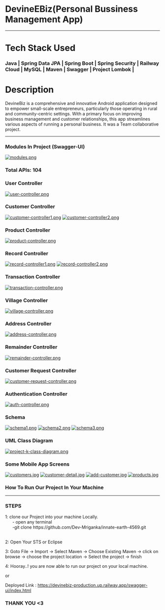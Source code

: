 
# DevineEBiz(Personal Bussiness Management App)


---


# Tech Stack Used

<h3>Java | Spring Data JPA | Spring Boot | Spring Security | Railway Cloud | MySQL | Maven | Swagger | Project Lombok |</h3>

# Description

DevineBiz is a comprehensive and innovative Android application designed to empower small-scale entrepreneurs, 
particularly those operating in rural and community-centric settings.
With a primary focus on improving business management and customer relationships,
this app streamlines various aspects of running a personal business. It was a Team collaborative project.

---

### Modules In Project (Swagger-UI)
[![modules.png](https://i.postimg.cc/0N3pxpM6/modules.png)](https://postimg.cc/sBYB4GJy)


### Total APIs: 104

### User Controller
[![user-controller.png](https://i.postimg.cc/655Tj8qF/user-controller.png)](https://postimg.cc/dDpqDt89)

### Customer Controller
[![customer-controller1.png](https://i.postimg.cc/PJbZm96Z/customer-controller1.png)](https://postimg.cc/sGXvz6CD)
[![customer-controller2.png](https://i.postimg.cc/L5FLg2V2/customer-controller2.png)](https://postimg.cc/r0gKv6bP)


### Product Controller
[![product-controller.png](https://i.postimg.cc/wTVL3KRY/product-controller.png)](https://postimg.cc/BXjXwVCm)

### Record Controller
[![record-controller1.png](https://i.postimg.cc/RVXJ4c2M/record-controller1.png)](https://postimg.cc/gnL2K6Y5)
[![record-controller2.png](https://i.postimg.cc/mgkzDPG7/record-controller2.png)](https://postimg.cc/qNfMDMq7)



### Transaction Controller
[![transaction-controller.png](https://i.postimg.cc/ZRtCVjvL/transaction-controller.png)](https://postimg.cc/hJsDGLrJ)

### Village Controller
[![village-controller.png](https://i.postimg.cc/Z5WnmXrc/village-controller.png)](https://postimg.cc/ZWh4F7sB)


### Address Controller
[![address-controller.png](https://i.postimg.cc/25Xx6sJS/address-controller.png)](https://postimg.cc/3ymGfcYs)


### Remainder Controller
[![remainder-controller.png](https://i.postimg.cc/028KTtWW/remainder-controller.png)](https://postimg.cc/K4HYL5yB)


### Customer Request Controller
[![customer-request-controller.png](https://i.postimg.cc/W1Nm7pc4/customer-request-controller.png)](https://postimg.cc/gn76zWJ9)


### Authentication Controller
[![auth-controller.png](https://i.postimg.cc/zG77mbFW/auth-controller.png)](https://postimg.cc/cvKwwJj4)


### Schema 
[![schema1.png](https://i.postimg.cc/4y17KtdQ/schema1.png)](https://postimg.cc/hQfP6XVX)
[![schema2.png](https://i.postimg.cc/dVf7TJqp/schema2.png)](https://postimg.cc/dh8QbPZj)
[![schema3.png](https://i.postimg.cc/fW70g4KS/schema3.png)](https://postimg.cc/vDBBcNCG)

### UML Class Diagram
[![project-k-class-diagram.png](https://i.postimg.cc/Bn06P3VQ/project-k-class-diagram.png)](https://postimg.cc/SJgqHB4w)


### Some Mobile App Screens
[![customers.jpg](https://i.postimg.cc/5NqqvYGG/customers.jpg)](https://postimg.cc/jL27Y5RQ)
[![customer-detail.jpg](https://i.postimg.cc/vmDWpPBF/customer-detail.jpg)](https://postimg.cc/zLZbhFK0)
[![add-customer.jpg](https://i.postimg.cc/ZnNHXwwK/add-customer.jpg)](https://postimg.cc/T5RnDJ8Z)
[![products.jpg](https://i.postimg.cc/qR327zy1/products.jpg)](https://postimg.cc/zbqytDdh)


### How To Run Our Project In Your Machine

---
<h3> STEPS</h3>
1: clone our Project into your machine Locally.<br>
   &nbsp; &nbsp; &nbsp; - open any terminal <br>
    &nbsp; &nbsp; &nbsp; -git clone https://github.com/Dev-Mriganka/innate-earth-4569.git <br>
    <br>

2: Open Your STS or Eclipse

3: Goto File -> Import -> Select Maven -> Choose Existing Maven -> click on browse -> choose the project location 
            -> Select the project -> finish 
            
4: Hooray..! you are now able to run our project on your local machine.

or 

Deployed Link : https://devinebiz-production.up.railway.app/swagger-ui/index.html


### THANK YOU <3


